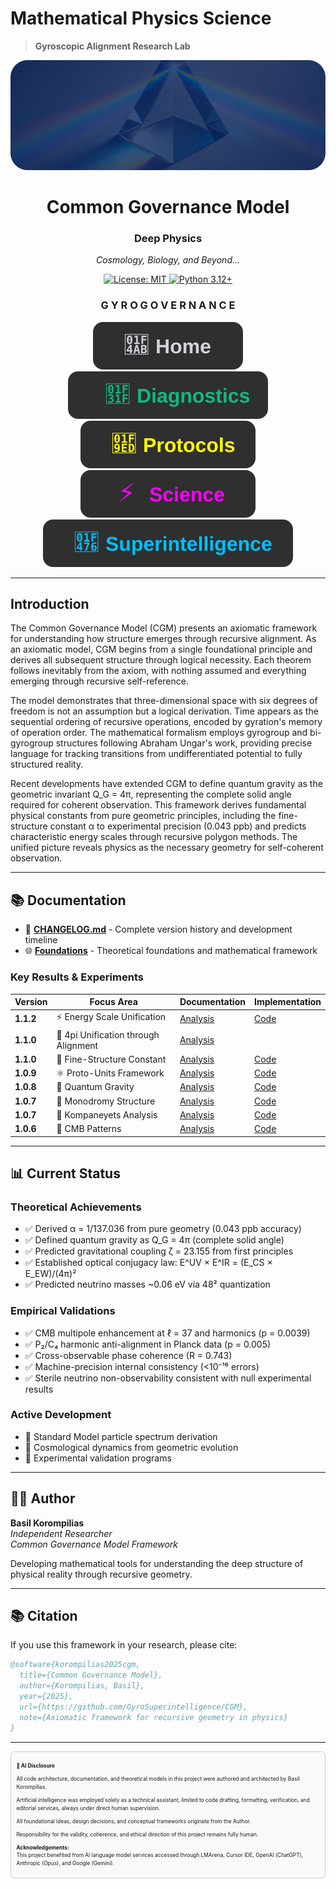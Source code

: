 # Mathematical Physics Science
> **Gyroscopic Alignment Research Lab**

<div align="center">
  <img src="assets/CGMCover.png" alt="CGM Cover" />

<h1>Common Governance Model</h1>
<h3>Deep Physics</h3>
<p><em>Cosmology, Biology, and Beyond...</em></p>

<p>
  <a href="LICENSE">
    <img src="https://img.shields.io/badge/License-MIT-yellow.svg" alt="License: MIT">
  </a>
  <a href="https://www.python.org">
    <img src="https://img.shields.io/badge/python-3.12+-blue.svg" alt="Python 3.12+">
  </a>
</p>

</div>

<div align="center">

### G Y R O G O V E R N A N C E

[![Home](./assets/menu/home_badge.svg)](https://gyrogovernance.com)
[![Diagnostics](./assets/menu/diagnostics_badge.svg)](https://github.com/gyrogovernance/diagnostics)
[![Protocols](./assets/menu/protocols_badge.svg)](https://github.com/gyrogovernance/protocols)
[![Science](./assets/menu/science_badge.svg)](https://github.com/gyrogovernance/science)
[![Superintelligence](./assets/menu/superintelligence_badge.svg)](https://github.com/gyrogovernance/superintelligence)

</div>

---

## Introduction
    
The Common Governance Model (CGM) presents an axiomatic framework for understanding how structure emerges through recursive alignment. As an axiomatic model, CGM begins from a single foundational principle and derives all subsequent structure through logical necessity. Each theorem follows inevitably from the axiom, with nothing assumed and everything emerging through recursive self-reference.
    
The model demonstrates that three-dimensional space with six degrees of freedom is not an assumption but a logical derivation. Time appears as the sequential ordering of recursive operations, encoded by gyration's memory of operation order. The mathematical formalism employs gyrogroup and bi-gyrogroup structures following Abraham Ungar's work, providing precise language for tracking transitions from undifferentiated potential to fully structured reality.

Recent developments have extended CGM to define quantum gravity as the geometric invariant Q_G = 4π, representing the complete solid angle required for coherent observation. This framework derives fundamental physical constants from pure geometric principles, including the fine-structure constant α to experimental precision (0.043 ppb) and predicts characteristic energy scales through recursive polygon methods. The unified picture reveals physics as the necessary geometry for self-coherent observation.

---

## 📚 Documentation

- 📖 **[CHANGELOG.md](CHANGELOG.md)** - Complete version history and development timeline
- 🌐 **[Foundations](docs/Foundations/CommonGovernanceModel.md)** - Theoretical foundations and mathematical framework

### Key Results & Experiments

| Version | Focus Area | Documentation | Implementation |
|---------|------------|---------------|----------------|
| **1.1.2** | ⚡ Energy Scale Unification | [Analysis](docs/Findings/Analysis_Energy_Scales.md) | [Code](/experiments/cgm_energy_analysis.py) |
| **1.1.0** | 📏 4pi Unification through Alignment | [Analysis](/docs/Findings/Analysis_4pi_Alignment.md) | []() |
| **1.1.0** | 🎯 Fine-Structure Constant | [Analysis](docs/Findings/Analysis_Fine_Structure.md) | [Code](experiments/cgm_alpha_analysis.py) |
| **1.0.9** | ⚛️ Proto-Units Framework | [Analysis](docs/Findings/Analysis_CGM_Units.md) | [Code](experiments/cgm_proto_units_analysis.py) |
| **1.0.8** | 🌌 Quantum Gravity | [Analysis](docs/Findings/Analysis_Quantum_Gravity.md) | [Code](experiments/cgm_quantum_gravity_analysis.py) |
| **1.0.7** | 🔄 Monodromy Structure | [Analysis](docs/Findings/Analysis_Monodromy.md) | [Code](experiments/tw_closure_test.py) |
| **1.0.7** | 📡 Kompaneyets Analysis | [Analysis](docs/Findings/Analysis_Kompaneyets.md) | [Code](experiments/cgm_kompaneyets_analysis.py) |
| **1.0.6** | 🌠 CMB Patterns | [Analysis](docs/Findings/Analysis_CMB.md) | [Code](experiments/cgm_cmb_data_analysis_300825.py) |

---

## 📊 Current Status

### Theoretical Achievements
- ✅ Derived α = 1/137.036 from pure geometry (0.043 ppb accuracy)
- ✅ Defined quantum gravity as Q_G = 4π (complete solid angle)
- ✅ Predicted gravitational coupling ζ = 23.155 from first principles
- ✅ Established optical conjugacy law: E^UV × E^IR = (E_CS × E_EW)/(4π)²
- ✅ Predicted neutrino masses ~0.06 eV via 48² quantization

### Empirical Validations
- ✅ CMB multipole enhancement at ℓ = 37 and harmonics (p = 0.0039)
- ✅ P₂/C₄ harmonic anti-alignment in Planck data (p = 0.005)
- ✅ Cross-observable phase coherence (R = 0.743)
- ✅ Machine-precision internal consistency (<10⁻¹⁶ errors)
- ✅ Sterile neutrino non-observability consistent with null experimental results

### Active Development
- 🔬 Standard Model particle spectrum derivation
- 🔬 Cosmological dynamics from geometric evolution
- 🔬 Experimental validation programs

---

## 👨‍🔬 Author

**Basil Korompilias**  
*Independent Researcher*  
*Common Governance Model Framework*

Developing mathematical tools for understanding the deep structure of physical reality through recursive geometry.

---

## 📚 Citation

If you use this framework in your research, please cite:

```bibtex
@software{korompilias2025cgm,
  title={Common Governance Model},
  author={Korompilias, Basil},
  year={2025},
  url={https://github.com/GyroSuperintelligence/CGM},
  note={Axiomatic framework for recursive geometry in physics}
}
```
---

<div style="border: 1px solid #ccc; padding: 1em; font-size: 0.6em; background-color: #f9f9f9; border-radius: 6px; line-height: 1.5;">
  <p><strong>🤖 AI Disclosure</strong></p>
  <p>All code architecture, documentation, and theoretical models in this project were authored and architected by Basil Korompilias.</p>
  <p>Artificial intelligence was employed solely as a technical assistant, limited to code drafting, formatting, verification, and editorial services, always under direct human supervision.</p>
  <p>All foundational ideas, design decisions, and conceptual frameworks originate from the Author.</p>
  <p>Responsibility for the validity, coherence, and ethical direction of this project remains fully human.</p>
  <p><strong>Acknowledgements:</strong><br>
  This project benefited from AI language model services accessed through LMArena, Cursor IDE, OpenAI (ChatGPT), Anthropic (Opus), and Google (Gemini).</p>
</div>
